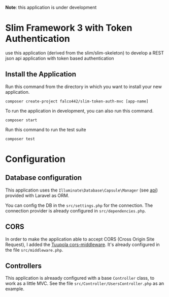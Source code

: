 **Note**: this application is under development

# Slim Framework 3 with Token Authentication

use this application (derived from the slim/slim-skeleton) to develop a REST json api application with token based authentication

## Install the Application

Run this command from the directory in which you want to install your new application.

    composer create-project falco442/slim-token-auth-mvc [app-name]


To run the application in development, you can also run this command. 

	composer start

Run this command to run the test suite

	composer test

# Configuration

## Database configuration

This application uses the `Illuminate\Database\Capsule\Manager` (see [api](https://laravel.com/api/5.1/Illuminate/Database/Capsule/Manager.html)) provided with Laravel as ORM.

You can config the DB in the `src/settings.php` for the connection. The connection provider is already configured in `src/dependencies.php`.

## CORS 

In order to make the application able to accept CORS (Cross Origin Site Request), I added the [Tuupola cors-middleware](https://github.com/tuupola/cors-middleware). It's already configured in the file `src/middleware.php`.

## Controllers

This application is alreaady configured with a base `Controller` class, to work as a little MVC. See the file `src/Controller/UsersController.php` as an example.
